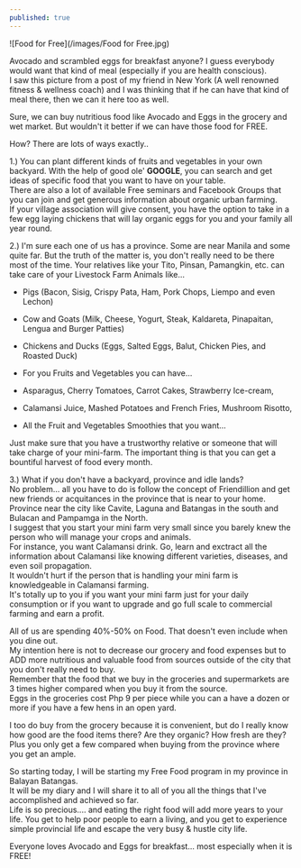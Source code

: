```yaml
---
published: true
---
```

![Food for Free](/images/Food for Free.jpg)

Avocado and scrambled eggs for breakfast anyone? I guess everybody would want that kind of meal (especially if you are health conscious).   
I saw this picture from a post of my friend in New York (A well renowned fitness & wellness coach) and I was thinking that if he can have that kind of meal there, then we can it here too as well.

Sure, we can buy nutritious food like Avocado and Eggs in the grocery and wet market. But wouldn't it better if we can have those food for FREE. 

How? There are lots of ways exactly..

1.) You can plant different kinds of fruits and vegetables in your own backyard. With the help of good ole' **GOOGLE**, you can search and get ideas of specific food that you want to have on your table.   
There are also a lot of available Free seminars and Facebook Groups that you can join and get generous information about organic urban farming.   
If your village association will give consent, you have the option to take in a few egg laying chickens that will lay organic eggs for you and your family all year round.


2.) I'm sure each one of us has a province. Some are near Manila and some quite far. But the truth of the matter is, you don't really need to be there most of the time. Your relatives like your Tito, Pinsan, Pamangkin, etc. can take care of your Livestock Farm Animals like...

- Pigs (Bacon, Sisig, Crispy Pata, Ham, Pork Chops, Liempo and even Lechon)
- Cow and Goats (Milk, Cheese, Yogurt, Steak, Kaldareta, Pinapaitan, Lengua and Burger Patties) 
- Chickens and Ducks (Eggs, Salted Eggs, Balut, Chicken Pies, and Roasted Duck)

- For you Fruits and Vegetables you can have...
- Asparagus, Cherry Tomatoes, Carrot Cakes, Strawberry Ice-cream, 
- Calamansi Juice, Mashed Potatoes and French Fries, Mushroom Risotto,
- All the Fruit and Vegetables Smoothies that you want...

Just make sure that you have a trustworthy relative or someone that will take charge of your mini-farm. The important thing is that you can get a bountiful harvest of food every month.

3.) What if you don't have a backyard, province and idle lands?   
No problem... all you have to do is follow the concept of Friendillion and get new friends or acquitances in the province that is near to your home. Province near the city like Cavite, Laguna and Batangas in the south and Bulacan and Pampamga in the North.   
I suggest that you start your mini farm very small since you barely knew the person who will manage your crops and animals.   
For instance, you want Calamansi drink. Go, learn and exctract all the information about Calamansi like knowing different varieties, diseases, and even soil propagation.   
It wouldn't hurt if the person that is handling your mini farm is knowledgeable in Calamansi farming.    
It's totally up to you if you want your mini farm just for your daily consumption or if you want to upgrade and go full scale to commercial farming and earn a profit.


All of us are spending 40%-50% on Food. That doesn't even include when you dine out.   
My intention here is not to decrease our grocery and food expenses but to ADD more nutritious and valuable food from sources outside of the city that you don't really need to buy.   
Remember that the food that we buy in the groceries and supermarkets are 3 times higher compared when you buy it from the source.   
Eggs in the groceries cost Php 9 per piece while you can a have a dozen or more if you have a few hens in an open yard.

I too do buy from the grocery because it is convenient, but do I really know how good are the food items there? Are they organic? How fresh are they?   
Plus you only get a few compared when buying from the province where you get an ample. 

So starting today, I will be starting my Free Food program in my province in Balayan Batangas.   
It will be my diary and I will share it to all of you all the things that I've accomplished and achieved so far.   
Life is so precious.... and eating the right food will add more years to your life. You get to help poor people to earn a living, and you get to experience simple provincial life and escape the very busy & hustle city life. 

Everyone loves Avocado and Eggs for breakfast... most especially when it is FREE!



